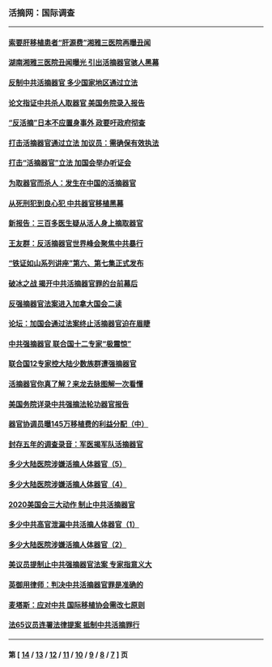 ### 活摘网：国际调查
---
#### [索要肝移植患者“肝源费”湘雅三医院再曝丑闻](../../pages/nf5947/n14055320.md?09260430) 
#### [湖南湘雅三医院丑闻曝光 引出活摘器官骇人黑幕](../../pages/nf5947/n14051847.md?09260430) 
#### [反制中共活摘器官 多少国家地区通过立法](../../pages/nf5947/n14009863.md?09260430) 
#### [论文指证中共杀人取器官 美国务院录入报告](../../pages/nf5947/n13999890.md?09260430) 
#### [“反活摘”日本不应置身事外 政要吁政府彻查](../../pages/nf5947/n13971188.md?09260430) 
#### [打击活摘器官通过立法 加议员：需确保有效执法](../../pages/nf5947/n13886356.md?09260430) 
#### [打击“活摘器官”立法 加国会举办听证会](../../pages/nf5947/n13869362.md?09260430) 
#### [为取器官而杀人：发生在中国的活摘器官](../../pages/nf5947/n13794731.md?09260430) 
#### [从死刑犯到良心犯 中共器官移植黑幕](../../pages/nf5947/n13764669.md?09260430) 
#### [新报告：三百多医生疑从活人身上摘取器官](../../pages/nf5947/n13703044.md?09260430) 
#### [王友群：反活摘器官世界峰会聚焦中共暴行](../../pages/nf5947/n13250738.md?09260430) 
#### [“铁证如山系列讲座”第六、第七集正式发布](../../pages/nf5947/n13106287.md?09260430) 
#### [破冰之战 揭开中共活摘器官罪的台前幕后](../../pages/nf5947/n13082457.md?09260430) 
#### [反强摘器官法案进入加拿大国会二读](../../pages/nf5947/n13033450.md?09260430) 
#### [论坛：加国会通过法案终止活摘器官迫在眉睫](../../pages/nf5947/n13029839.md?09260430) 
#### [中共强摘器官 联合国十二专家“极震惊”](../../pages/nf5947/n13024313.md?09260430) 
#### [联合国12专家控大陆少数族群遭强摘器官](../../pages/nf5947/n13023877.md?09260430) 
#### [活摘器官你真了解？来龙去脉图解一次看懂](../../pages/nf5947/n13013820.md?09260430) 
#### [美国务院详录中共强摘法轮功器官报告](../../pages/nf5947/n12944519.md?09260430) 
#### [器官协调员曝145万移植费的利益分配（中）](../../pages/nf5947/n12894547.md?09260430) 
#### [封存五年的调查录音：军医揭军队活摘器官](../../pages/nf5947/n12798692.md?09260430) 
#### [多少大陆医院涉嫌活摘人体器官（5）](../../pages/nf5947/n12768383.md?09260430) 
#### [多少大陆医院涉嫌活摘人体器官（4）](../../pages/nf5947/n12664434.md?09260430) 
#### [2020美国会三大动作 制止中共活摘器官](../../pages/nf5947/n12682004.md?09260430) 
#### [多少中共高官泄漏中共活摘人体器官（1）](../../pages/nf5947/n12671234.md?09260430) 
#### [多少大陆医院涉嫌活摘人体器官（2）](../../pages/nf5947/n12655589.md?09260430) 
#### [美议员提制止中共强摘器官法案 专家指意义大](../../pages/nf5947/n12630561.md?09260430) 
#### [英御用律师：判决中共活摘器官罪是准确的](../../pages/nf5947/n12580740.md?09260430) 
#### [麦塔斯：应对中共 国际移植协会需改七原则](../../pages/nf5947/n12514711.md?09260430) 
#### [法65议员连署法律提案 抵制中共活摘罪行](../../pages/nf5947/n12437047.md?09260430) 

---
#### 第 [ [14](./14.md?09260430) / [13](./13.md?09260430) / [12](./12.md?09260430) / [11](./11.md?09260430) / [10](./10.md?09260430) / [9](./9.md?09260430) / [8](./8.md?09260430) / [7](./7.md?09260430) ] 页
